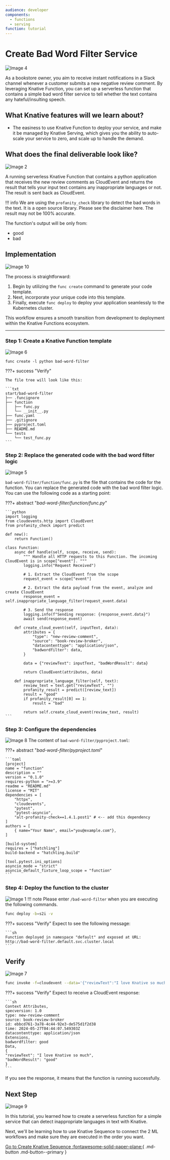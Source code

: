 ```yaml
---
audience: developer
components:
  - functions
  - serving
function: tutorial
---
```


# Create Bad Word Filter Service

![Image 4](images/image4.png)

As a bookstore owner, you aim to receive instant notifications in a Slack channel whenever a customer submits a new negative review comment. By leveraging Knative Function, you can set up a serverless function that contains a simple bad word filter service to tell whether the text contains any hateful/insulting speech.

## **What Knative features will we learn about?**

- The easiness to use Knative Function to deploy your service, and make it be managed by Knative Serving, which gives you the ability to auto-scale your service to zero, and scale up to handle the demand.

## **What does the final deliverable look like?**

![Image 2](images/image2.png)

A running serverless Knative Function that contains a python application that receives the new review comments as CloudEvent and returns the result that tells your input text contains any inappropriate languages or not. The result is sent back as CloudEvent.

!!! info
    We are using the `profanity_check` library to detect the bad words in the text. It is a open source library. Please see the disclaimer here. The result may not be 100% accurate.

The function's output will be only from:

- good
- bad

## **Implementation**

![Image 10](images/image10.png)

The process is straightforward:

1. Begin by utilizing the `func create` command to generate your code template.
2. Next, incorporate your unique code into this template.
3. Finally, execute `func deploy` to deploy your application seamlessly to the Kubernetes cluster.

This workflow ensures a smooth transition from development to deployment within the Knative Functions ecosystem.

---

### **Step 1: Create a Knative Function template**

![Image 6](images/image6.png)
```shell
func create -l python bad-word-filter
```

???+ success "Verify"

    The file tree will look like this:

    ```txt
    start/bad-word-filter
    ├── .funcignore
    ├── function
    │   ├── func.py
    │   └── __init__.py
    ├── func.yaml
    ├── .gitignore
    ├── pyproject.toml
    ├── README.md
    └── tests
        └── test_func.py
    ```

### **Step 2: Replace the generated code with the bad word filter logic**

![Image 5](images/image5.png)

`bad-word-filter/function/func.py` is the file that contains the code for the function. You can replace the generated code with the bad word filter logic. You can use the following code as a starting point:

???+ abstract "_bad-word-filter/function/func.py_"

    ```python
    import logging
    from cloudevents.http import CloudEvent
    from profanity_check import predict

    def new():
        return Function()

    class Function:
        async def handle(self, scope, receive, send):
            """ Handle all HTTP requests to this Function. The incoming CloudEvent is in scope["event"]. """
            logging.info("Request Received")

            # 1. Extract the CloudEvent from the scope
            request_event = scope["event"]

            # 2. Extract the data payload from the event, analyze and create CloudEvent
            response_event = self.inappropriate_language_filter(request_event.data)

            # 3. Send the response
            logging.info(f"Sending response: {response_event.data}")
            await send(response_event)

        def create_cloud_event(self, inputText, data):
            attributes = {
                "type": "new-review-comment",
                "source": "book-review-broker",
                "datacontenttype": "application/json",
                "badwordfilter": data,
            }

            data = {"reviewText": inputText, "badWordResult": data}

            return CloudEvent(attributes, data)

        def inappropriate_language_filter(self, text):
            review_text = text.get("reviewText", "")
            profanity_result = predict([review_text])
            result = "good"
            if profanity_result[0] == 1:
                result = "bad"

            return self.create_cloud_event(review_text, result)
    ```

### **Step 3: Configure the dependencies**

![Image 8](images/image8.png)
The content of `bad-word-filter/pyproject.toml`:

???+ abstract "_bad-word-filter/pyproject.toml_"

    ```toml
    [project]
    name = "function"
    description = ""
    version = "0.1.0"
    requires-python = ">=3.9"
    readme = "README.md"
    license = "MIT"
    dependencies = [
        "httpx",
        "cloudevents",
        "pytest",
        "pytest-asyncio",
        "alt-profanity-check==1.4.1.post1" # <-- add this dependency
    ]
    authors = [
        { name="Your Name", email="you@example.com"},
    ]

    [build-system]
    requires = ["hatchling"]
    build-backend = "hatchling.build"

    [tool.pytest.ini_options]
    asyncio_mode = "strict"
    asyncio_default_fixture_loop_scope = "function"
    ```

### **Step 4: Deploy the function to the cluster**

![Image 1](images/image1.png)
!!! note
    Please enter `/bad-word-filter` when you are executing the following commands.

```sh
func deploy -b=s2i -v
```

???+ success "Verify"
    Expect to see the following message:

    ```sh
    Function deployed in namespace "default" and exposed at URL:
    http://bad-word-filter.default.svc.cluster.local
    ```

## **Verify**

![Image 7](images/image7.png)

```sh
func invoke -f=cloudevent --data='{"reviewText":"I love Knative so much"}' -v
```

???+ success "Verify"
    Expect to receive a CloudEvent response:

    ```sh
    Context Attributes,
    specversion: 1.0
    type: new-review-comment
    source: book-review-broker
    id: ebbcd761-3a78-4c44-92e3-de575d1f2d38
    time: 2024-05-27T04:44:07.549303Z
    datacontenttype: application/json
    Extensions,
    badwordfilter: good
    Data,
    {
    "reviewText": "I love Knative so much",
    "badWordResult": "good"
    }
    ```

If you see the response, it means that the function is running successfully.

## **Next Step**

![Image 9](images/image9.png)

In this tutorial, you learned how to create a serverless function for a simple service that can detect inappropriate languages in text with Knative.

Next, we'll be learning how to use Knative Sequence to connect the 2 ML workflows and make sure they are executed in the order you want.

[Go to Create Knative Sequence :fontawesome-solid-paper-plane:](../page-4/create-sequence-to-streamline-ML-workflows.md){ .md-button .md-button--primary }
